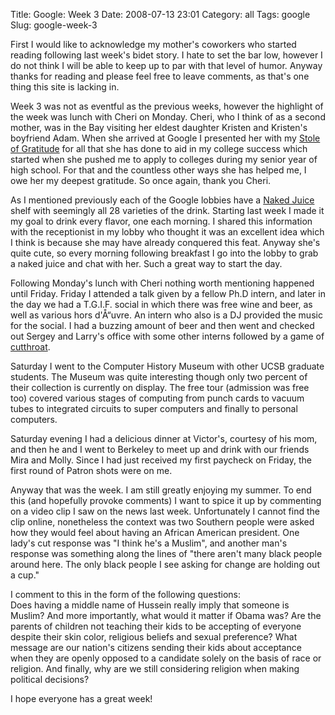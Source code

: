 Title: Google: Week 3
Date: 2008-07-13 23:01
Category: all
Tags: google
Slug: google-week-3

First I would like to acknowledge my mother's coworkers who started
reading following last week's bidet story. I hate to set the bar low,
however I do not think I will be able to keep up to par with that level
of humor. Anyway thanks for reading and please feel free to leave
comments, as that's one thing this site is lacking in.

Week 3 was not as eventful as the previous weeks, however the highlight
of the week was lunch with Cheri on Monday. Cheri, who I think of as a
second mother, was in the Bay visiting her eldest daughter Kristen and
Kristen's boyfriend Adam. When she arrived at Google I presented her
with my [Stole of Gratitude][] for all that she has done to aid in my
college success which started when she pushed me to apply to colleges
during my senior year of high school. For that and the countless other
ways she has helped me, I owe her my deepest gratitude. So once again,
thank you Cheri.

As I mentioned previously each of the Google lobbies have a [Naked
Juice][] shelf with seemingly all 28 varieties of the drink. Starting
last week I made it my goal to drink every flavor, one each morning. I
shared this information with the receptionist in my lobby who thought it
was an excellent idea which I think is because she may have already
conquered this feat. Anyway she's quite cute, so every morning following
breakfast I go into the lobby to grab a naked juice and chat with her.
Such a great way to start the day.

Following Monday's lunch with Cheri nothing worth mentioning happened
until Friday. Friday I attended a talk given by a fellow Ph.D intern,
and later in the day we had a T.G.I.F. social in which there was free
wine and beer, as well as various hors d'Å“uvre. An intern who also is a
DJ provided the music for the social. I had a buzzing amount of beer and
then went and checked out Sergey and Larry's office with some other
interns followed by a game of [cutthroat][].

Saturday I went to the Computer History Museum with other UCSB graduate
students. The Museum was quite interesting though only two percent of
their collection is currently on display. The free tour (admission was
free too) covered various stages of computing from punch cards to vacuum
tubes to integrated circuits to super computers and finally to personal
computers.

Saturday evening I had a delicious dinner at Victor's, courtesy of his
mom, and then he and I went to Berkeley to meet up and drink with our
friends Mira and Molly. Since I had just received my first paycheck on
Friday, the first round of Patron shots were on me.

Anyway that was the week. I am still greatly enjoying my summer. To end
this (and hopefully provoke comments) I want to spice it up by
commenting on a video clip I saw on the news last week. Unfortunately I
cannot find the clip online, nonetheless the context was two Southern
people were asked how they would feel about having an African American
president. One lady's cut response was "I think he's a Muslim", and
another man's response was something along the lines of "there aren't
many black people around here. The only black people I see asking for
change are holding out a cup."

I comment to this in the form of the following questions:  
Does having a middle name of Hussein really imply that someone is
Muslim? And more importantly, what would it matter if Obama was? Are the
parents of children not teaching their kids to be accepting of everyone
despite their skin color, religious beliefs and sexual preference? What
message are our nation's citizens sending their kids about acceptance
when they are openly opposed to a candidate solely on the basis of race
or religion. And finally, why are we still considering religion when
making political decisions?

I hope everyone has a great week!

  [Stole of Gratitude]: http://www.bookstore.ucsb.edu/graduation/grad_commence_attire.html
  [Naked Juice]: http://en.wikipedia.org/wiki/Naked_Juice
  [cutthroat]: http://en.wikipedia.org/wiki/Cutthroat_(pool)
